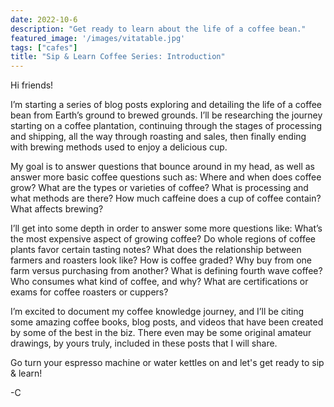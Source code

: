 ```yaml
---
date: 2022-10-6
description: "Get ready to learn about the life of a coffee bean."
featured_image: '/images/vitatable.jpg'
tags: ["cafes"]
title: "Sip & Learn Coffee Series: Introduction"
---	
```


Hi friends!

I’m starting a series of blog posts exploring and detailing the life of a coffee bean from Earth’s ground to brewed grounds. I’ll be researching the journey starting on a coffee plantation, continuing through the stages of processing and shipping, all the way through roasting and sales, then finally ending with brewing methods used to enjoy a delicious cup. 
	
My goal is to answer questions that bounce around in my head, as well as answer more basic coffee questions such as:
Where and when does coffee grow? What are the types or varieties of coffee? What is processing and what methods are there? How much caffeine does a cup of coffee contain? What affects brewing?
	
I’ll get into some depth in order to answer some more questions like:
What’s the most expensive aspect of growing coffee? Do whole regions of coffee plants favor certain tasting notes? What does the relationship between farmers and roasters look like? How is coffee graded? Why buy from one farm versus purchasing from another? What is defining fourth wave coffee? Who consumes what kind of coffee, and why? What are certifications or exams for coffee roasters or cuppers?
	
I’m excited to document my coffee knowledge journey, and I’ll be citing some amazing coffee books, blog posts, and videos that have been created by some of the best in the biz. There even may be some original amateur drawings, by yours truly, included in these posts that I will share. 

Go turn your espresso machine or water kettles on and let's get ready to sip & learn!

-C





